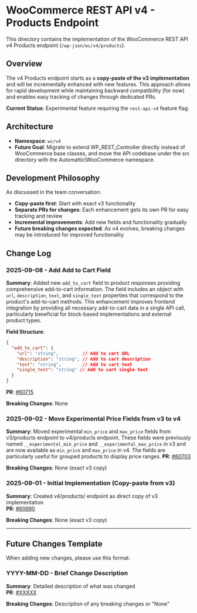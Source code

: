 # WooCommerce REST API v4 - Products Endpoint

This directory contains the implementation of the WooCommerce REST API v4 Products endpoint (`/wp-json/wc/v4/products`).

## Overview

The v4 Products endpoint starts as a **copy-paste of the v3 implementation** and will be incrementally enhanced with new features. This approach allows for rapid development while maintaining backward compatibility (for now) and enables easy tracking of changes through dedicated PRs.

**Current Status**: Experimental feature requiring the `rest-api-v4` feature flag.

## Architecture

- **Namespace**: `wc/v4`
- **Future Goal**: Migrate to extend WP_REST_Controller directly instead of WooCommerce base classes, and move the API codebase under the src directory with the Automattic\WooCommerce namespace.

## Development Philosophy

As discussed in the team conversation:

- **Copy-paste first**: Start with exact v3 functionality 
- **Separate PRs for changes**: Each enhancement gets its own PR for easy tracking and review
- **Incremental improvements**: Add new fields and functionality gradually
- **Future breaking changes expected**: As v4 evolves, breaking changes may be introduced for improved functionality

## Change Log

### 2025-09-08 - Add Add to Cart Field

**Summary**: Added new `add_to_cart` field to product responses providing comprehensive add-to-cart information. The field includes an object with `url`, `description`, `text`, and `single_text` properties that correspond to the product's add-to-cart methods. This enhancement improves frontend integration by providing all necessary add-to-cart data in a single API call, particularly beneficial for block-based implementations and external product types.

**Field Structure**:

```json
{
  "add_to_cart": {
    "url": "string",         // Add to cart URL
    "description": "string", // Add to cart description  
    "text": "string",        // Add to cart text
    "single_text": "string" // Add to cart single text
  }
}
```

**PR**: [#60715](https://github.com/woocommerce/woocommerce/pull/60715)  

**Breaking Changes**: None

### 2025-09-02 - Move Experimental Price Fields from v3 to v4

**Summary**: Moved experimental `min_price` and `max_price` fields from v3/products endpoint to v4/products endpoint. These fields were previously named `__experimental_min_price` and `__experimental_max_price` in v3 and are now available as `min_price` and `max_price` in v4. The fields are particularly useful for grouped products to display price ranges.
**PR**: [#60703](https://github.com/woocommerce/woocommerce/pull/60703)  

**Breaking Changes**: None (exact v3 copy)

### 2025-09-01 - Initial Implementation (Copy-paste from v3)

**Summary**: Created v4/products/ endpoint as direct copy of v3 implementation  
**PR**: [#60690](https://github.com/woocommerce/woocommerce/pull/60690)  

**Breaking Changes**: None (exact v3 copy)

---

## Future Changes Template

When adding new changes, please use this format:

### YYYY-MM-DD - Brief Change Description

**Summary**: Detailed description of what was changed  
**PR**: [#XXXXX](https://github.com/woocommerce/woocommerce/pull/XXXXX)  

**Breaking Changes**: Description of any breaking changes or "None"
